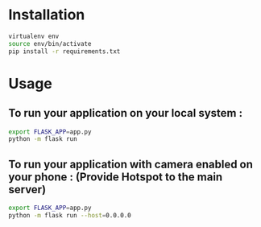 # Installation
``` bash
virtualenv env 
source env/bin/activate
pip install -r requirements.txt
```
# Usage
## To run your application on your local system : 
``` bash
export FLASK_APP=app.py
python -m flask run
```

## To run your application with camera enabled on your phone : (Provide Hotspot to the main server)
``` bash
export FLASK_APP=app.py
python -m flask run --host=0.0.0.0
```